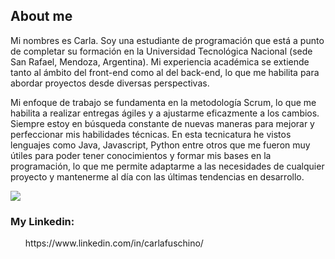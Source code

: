 
## About me 


Mi nombres es Carla. Soy una estudiante de programación que está a punto de completar su formación en la Universidad Tecnológica Nacional (sede San Rafael, Mendoza, Argentina). Mi experiencia académica se extiende tanto al ámbito del front-end como al del back-end, lo que me habilita para abordar proyectos desde diversas perspectivas.

Mi enfoque de trabajo se fundamenta en la metodología Scrum, lo que me habilita a realizar entregas ágiles y a ajustarme eficazmente a los cambios. Siempre estoy en búsqueda constante de nuevas maneras para mejorar y perfeccionar mis habilidades técnicas.
En esta tecnicatura he vistos lenguajes como Java, Javascript, Python entre otros que me fueron muy útiles para poder tener conocimientos y formar mis bases en la programación, lo que me permite adaptarme a las necesidades de cualquier proyecto y mantenerme al día con las últimas tendencias en desarrollo.




![](https://i.giphy.com/media/26xBwdIuRJiAIqHwA/giphy.webp)

### My Linkedin:

<ul>https://www.linkedin.com/in/carlafuschino/
</ul>
